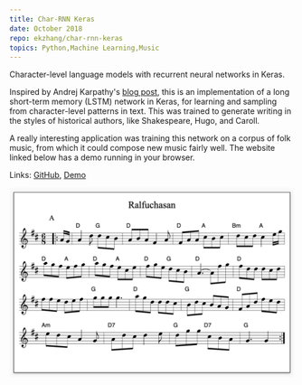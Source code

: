 ```yaml
---
title: Char-RNN Keras
date: October 2018
repo: ekzhang/char-rnn-keras
topics: Python,Machine Learning,Music
---
```


<div class="row">
  <div class="col-md-8">
    <p class="lead">
      Character-level language models with recurrent neural networks in Keras.
    </p>
    <p>
      Inspired by Andrej Karpathy's
      <a href="https://karpathy.github.io/2015/05/21/rnn-effectiveness/"
        >blog post</a
      >, this is an implementation of a long short-term memory (LSTM) network in
      Keras, for learning and sampling from character-level patterns in text.
      This was trained to generate writing in the styles of historical authors,
      like Shakespeare, Hugo, and Caroll.
    </p>
    <p>
      A really interesting application was training this network on a corpus of
      folk music, from which it could compose new music fairly well. The website
      linked below has a demo running in your browser.
    </p>
    <p class="font-weight-bold">
      Links:
      <a href="https://github.com/ekzhang/char-rnn-keras">GitHub</a>,
      <a href="https://ekzhang.github.io/music-gen/">Demo</a>
    </p>
  </div>
  <div class="col-md-4">
    <a href="/assets/images/char-rnn-keras.png">
      <img
        class="img-fluid"
        alt="Neural network music composition"
        src="/assets/images/char-rnn-keras.png"
      />
    </a>
  </div>
</div>
